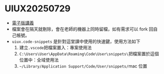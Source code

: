 # UIUX20250729
* [電子版講義](https://sagedaben.com/iSpan/Y25UIUX02.html)
* 檔案會在隔天就刪除，會在老師的機器上同時留檔，如有需求可以 fork 回自己帳號。
* `uiux.code-snippets` 是針對這堂課中使用的快速鍵，使用方法如下
    1. 建立`.vscode`把檔案置入：專案使用法
    2. `C:\Users\User\AppData\Roaming\Code\User\snippets\`把檔案置於這個位置中：全域使用法
    3. `~/Library/Application Support/Code/User/snippets/`mac 位置
